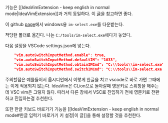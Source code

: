기능은 [[IdeaVimExtension - keep english in normal mode|IdeaVimExtension]]과 거의 동일하다. 이 [글](https://nor-s.github.io/posts/2021/12/28/02/01/vscode-vim-ime/)을 참고하면 좋다.

이 github [page](https://github.com/daipeihust/im-select)에서 windows용 `im-select.exe`를 다운받는다.

적당한 폴더로 옮긴다. 나는 `C:/tools/im-select.exe`에다가 놓았다.

다음 설정을 VSCode settings.json에 넣는다.
```json
    "vim.autoSwitchInputMethod.enable": true,
    "vim.autoSwitchInputMethod.defaultIM": "1033",
    "vim.autoSwitchInputMethod.obtainIMCmd": "C:\\tools\\im-select.exe",
    "vim.autoSwitchInputMethod.switchIMCmd": "C:\\tools\\im-select.exe {im}",
```
주의할점은 예를들어서 옵시디언에서 이렇게 한글을 치고 vscode로 바로 가면 그때에는 이게 적용되지 않는다. IdeaVim은 CLion으로 돌아갈때 영문키로 스위칭을 해주는데 VSC vim은 그렇지 않다. 따라서 다른 창에서 VSC로 진입하기 전에 영문키로 전환하고 진입하는걸 추천한다.

또한 한글 키보드 바로가기 기능을 [[IdeaVimExtension - keep english in normal mode#한글 입력기 바로가기 키 설정|이 글]]을 통해 설정할 것을 추천한다. 
